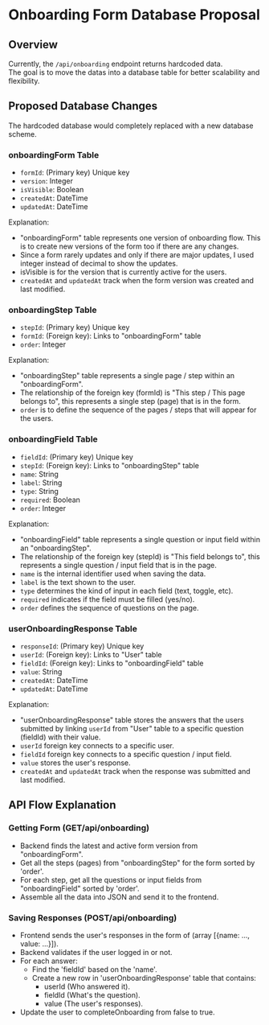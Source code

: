# Onboarding Form Database Proposal

## Overview
Currently, the `/api/onboarding` endpoint returns hardcoded data.  
The goal is to move the datas into a database table for better scalability and flexibility. 

## Proposed Database Changes
The hardcoded database would completely replaced with a new database scheme.

### onboardingForm Table
- `formId`: (Primary key) Unique key 
- `version`: Integer
- `isVisible`: Boolean
- `createdAt`: DateTime
- `updatedAt`: DateTime

Explanation: 
- "onboardingForm" table represents one version of onboarding flow. This is to create new versions of the form too if there are any changes.
- Since a form rarely updates and only if there are major updates, I used integer instead of decimal to show the updates.
- isVisible is for the version that is currently active for the users.
- `createdAt` and `updatedAt` track when the form version was created and last modified.

### onboardingStep Table
- `stepId`: (Primary key) Unique key
- `formId`: (Foreign key): Links to "onboardingForm" table
- `order`: Integer

Explanation:
- "onboardingStep" table represents a single page / step within an "onboardingForm".
- The relationship of the foreign key (formId) is "This step / This page belongs to", this represents a single step (page) that is in the form.
- `order` is to define the sequence of the pages / steps that will appear for the users.

### onboardingField Table
- `fieldId`: (Primary key) Unique key
- `stepId`: (Foreign key): Links to "onboardingStep" table
- `name`: String 
- `label`: String
- `type`: String
- `required`: Boolean
- `order`: Integer

Explanation: 
- "onboardingField" table represents a single question or input field within an "onboardingStep".
- The relationship of the foreign key (stepId) is "This field belongs to", this represents a single question / input field that is in the page.
- `name` is the internal identifier used when saving the data.
- `label` is the text shown to the user.
- `type` determines the kind of input in each field (text, toggle, etc).
- `required` indicates if the field must be filled (yes/no).
- `order` defines the sequence of questions on the page.

### userOnboardingResponse Table
- `responseId`: (Primary key) Unique key
- `userId`: (Foreign key): Links to "User" table
- `fieldId`: (Foreign key): Links to "onboardingField" table
- `value`: String
- `createdAt`: DateTime
- `updatedAt`: DateTime

Explanation: 
- "userOnboardingResponse" table stores the answers that the users submitted by linking `userId` from "User" table to a specific question (fieldId) with their value.
- `userId` foreign key connects to a specific user.
- `fieldId` foreign key connects to a specific question / input field.
- `value` stores the user's response.
- `createdAt` and `updatedAt` track when the response was submitted and last modified.

## API Flow Explanation
### Getting Form (GET/api/onboarding)
- Backend finds the latest and active form version from "onboardingForm".
- Get all the steps (pages) from "onboardingStep" for the form sorted by 'order'.
- For each step, get all the questions or input fields from "onboardingField" sorted by 'order'.
- Assemble all the data into JSON and send it to the frontend.

### Saving Responses (POST/api/onboarding)
- Frontend sends the user's responses in the form of (array [{name: ..., value: ...}]).
- Backend validates if the user logged in or not.
- For each answer:
    - Find the 'fieldId' based on the 'name'.
    - Create a new row in 'userOnboardingResponse' table that contains:
        - userId (Who answered it).
        - fieldId (What's the question).
        - value (The user's responses).
- Update the user to completeOnboarding from false to true.